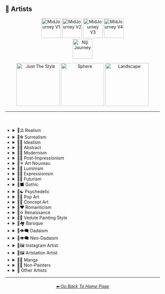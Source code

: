 <h2>📔 Artists</h2>

<div align="center">

[<img src="/Images/Repo_Parts/Buttons/Version_Buttons/button_version_V1_inactive.webp?raw=true" alt="MidJourney V1" height="64" />](/Pages/MJ_V1/Style_Pages/Sphere/Artists.md)
[<img src="/Images/Repo_Parts/Buttons/Version_Buttons/button_version_V2_inactive.webp?raw=true" alt="MidJourney V2" height="64" />](/Pages/MJ_V2/Style_Pages/Sphere/Artists.md)
[<img src="/Images/Repo_Parts/Buttons/Version_Buttons/button_version_V3_active.webp?raw=true" alt="MidJourney V3" height="64" />](/Pages/MJ_V3/Style_Pages/Sphere/Artists.md)
[<img src="/Images/Repo_Parts/Buttons/Version_Buttons/button_version_V4_inactive.webp?raw=true" alt="MidJourney V4" height="64" />](/Pages/MJ_V4/Style_Pages/Just_The_Style/Artists.md)
<br>
[<img src="/Images/Repo_Parts/Buttons/Version_Buttons/button_version_niji_inactive_full.webp?raw=true" alt="Niji Journey" height="64" />](/Pages/Niji_Journey/Style_Pages/Artists.md)

[<img src="/Images/Repo_Parts/Buttons/Image_Type_Buttons/button_just_the_style_inactive.webp?raw=true" alt="Just The Style" width="140.5" />](/Pages/MJ_V3/Style_Pages/Just_The_Style/Artists.md)
[<img src="/Images/Repo_Parts/Buttons/Image_Type_Buttons/button_sphere_active.webp?raw=true" alt="Sphere" width="140.5" />](/Pages/MJ_V3/Style_Pages/Sphere/Artists.md)
[<img src="/Images/Repo_Parts/Buttons/Image_Type_Buttons/button_landscape_inactive.webp?raw=true" alt="Landscape" width="140.5" />](/Pages/MJ_V3/Style_Pages/Landscape/Artists.md)

</div>

<hr>
<br>

- <details><summary>📔⛱ Realism</summary><p><div align="center">

	| Painting By Ivan Shishkin | Painting By Zdzislaw Beksinski |
	| :-: | :-: |
	| <img src="/Images/MJ_V3/MidJourney_Styles_(sphere)/Artists/sphere_Painting_by_Ivan_Shishkin.png?raw=true" width="256" /> | <img src="/Images/MJ_V3/MidJourney_Styles_(sphere)/Artists/sphere_Painting_by_Zdzislaw_Beksinski.png?raw=true" width="256" /> |
	
	<br>
	
	| Art by James Gurney | Painting By Claude Lorrain | Painting By Edward Hopper |
	| :-: | :-: | :-: |
	| <img src="/Images/MJ_V3/MidJourney_Styles_(sphere)/Wave_10/sphere_Art_by_James_Gurney.png?raw=true" width="256" /> | <img src="/Images/MJ_V3/MidJourney_Styles_(sphere)/Artists/sphere_Painting_by_Claude_Lorrain.png?raw=true" width="256" /> | <img src="/Images/MJ_V3/MidJourney_Styles_(sphere)/Artists/sphere_Painting_by_Edward_Hopper.png?raw=true" width="256" /> |

	<br>
	
	| Painted By Adolph Menzel | Painted By Alexei Savrasov | Painted By Andrew Wyeth |
	| :-: | :-: | :-: |
	| <img src="/Images/MJ_V3/MidJourney_Styles_(sphere)/Artists/sphere_Painted_By_Adolph_Menzel.png?raw=true" width="256" /> | <img src="/Images/MJ_V3/MidJourney_Styles_(sphere)/Artists/sphere_Painted_By_Alexei_Savrasov.png?raw=true" width="256" /> | <img src="/Images/MJ_V3/MidJourney_Styles_(sphere)/Artists/sphere_Painted_By_Andrew_Wyeth.png?raw=true" width="256" /> |

	<br>

	| Painting By Vilhelm Hammershoi |
	| :-: |
	| <img src="/Images/MJ_V3/MidJourney_Styles_(sphere)/Artists/sphere_Painting_by_Vilhelm_Hammershoi.png?raw=true" width="256" /> |

  </div></p></details>


- <details><summary>📔❇ Surrealism</summary><p><div align="center">

	| Painting By Salvador Dali | Painting By Pablo Picasso | Painted By Andre Masson |
	| :-: | :-: | :-: |
	| <img src="/Images/MJ_V3/MidJourney_Styles_(sphere)/Artists/sphere_Painting_by_Salvador_Dali.png?raw=true" width="256" /> | <img src="/Images/MJ_V3/MidJourney_Styles_(sphere)/Artists/sphere_Painting_by_Pablo_Picasso.png?raw=true" width="256" /> | <img src="/Images/MJ_V3/MidJourney_Styles_(sphere)/Artists/sphere_Painted_By_Andre_Masson.png?raw=true" width="256" /> |
	
	<br>
	
	| Painting By Max Ernst | Painting By Rene Magritte |
	| :-: | :-: |
	| <img src="/Images/MJ_V3/MidJourney_Styles_(sphere)/Artists/sphere_Painting_by_Max_Ernst.png?raw=true" width="256" /> | <img src="/Images/MJ_V3/MidJourney_Styles_(sphere)/Artists/sphere_Painting_by_Rene_Magritte.png?raw=true" width="256" /> |

	<br>

	| Art By Jim Burns | Art by Vincent Di Fate |
	| :-: | :-: |
	| <img src="/Images/MJ_V3/MidJourney_Styles_(sphere)/Wave_10/sphere_Art_By_Jim_Burns.png?raw=true" width="256" /> | <img src="/Images/MJ_V3/MidJourney_Styles_(sphere)/Wave_10/sphere_Art_by_Vincent_Di_Fate.png?raw=true" width="256" /> |

  </div></p></details>
  

- <details><summary>📔🔆 Idealism</summary><p><div align="center">

	| Painting By Jean Delville |
	| :-: |
	| <img src="/Images/MJ_V3/MidJourney_Styles_(sphere)/Artists/sphere_Painting_by_Jean_Delville.png?raw=true" width="256" /> |

  </div></p></details>


- <details><summary>📔💮 Abstract</summary><p><div align="center">

	| Painting By Wassily Kandinsky | Painting By Marcia Santore |
	| :-: | :-: |
	| <img src="/Images/MJ_V3/MidJourney_Styles_(sphere)/Artists/sphere_Painting_by_Wassily_Kandinsky.png?raw=true" width="256" /> | <img src="/Images/MJ_V3/MidJourney_Styles_(sphere)/Artists/sphere_Painting_by_Marcia_Santore.png?raw=true" width="256" /> |

  </div></p></details>


- <details><summary>📔🧬 Modernism</summary><p><div align="center">

	| Painting By Kandinksey | Painting by Paul Cezane |
	| :-: | :-: |
	| <img src="/Images/MJ_V3/MidJourney_Styles_(sphere)/Wave_10/sphere_Painting_By_Kandinksey.png?raw=true" width="256" /> | <img src="/Images/MJ_V3/MidJourney_Styles_(sphere)/Wave_10/sphere_Painting_by_Paul_Cezane.png?raw=true" width="256" /> |
	
	<br>

	| Painted By Lawrence Pelton | Painted By Amanda Sage |
    | :-: | :-: |
    | <img src="/Images/MJ_V3/MidJourney_Styles_(sphere)/Artists/sphere_Painted_By_Lawrence_Pelton.png?raw=true" width="256" /> | <img src="/Images/MJ_V3/MidJourney_Styles_(sphere)/Artists/sphere_Painted_By_Amanda_Sage.png?raw=true" width="256" /> |

	<br>

    | Painted By Amedeo Modigliani | Art by Henry Moore |
    | :-: | :-: |
    | <img src="/Images/MJ_V3/MidJourney_Styles_(sphere)/Artists/sphere_Painted_By_Amedeo_Modigliani.png?raw=true" width="256" /> | <img src="/Images/MJ_V3/MidJourney_Styles_(sphere)/Wave_10/sphere_Art_by_Henry_Moore.png?raw=true" width="256" /> |

  </div></p></details>


- <details><summary>📔➿ Post-Impressionism</summary><p><div align="center">

	| Painting By Van Gogh |
	| :-: |
	| <img src="/Images/MJ_V3/MidJourney_Styles_(sphere)/Artists/sphere_Painting_by_Van_Gogh.png?raw=true" width="256" /> |

  </div></p></details>


- <details><summary>📔⚜ Art Nouveau</summary><p><div align="center">

	| Painting By Wes Anderson | Painted By Alphonso Mucha | <br>Art By Gustav Klimt<p><div align="center"><i><h6>Added By <a href="https://github.com/brianrhea">Brian Rhea</a></h6></i></p> |
	| :-: | :-: | :-: |
	| <img src="/Images/MJ_V3/MidJourney_Styles_(sphere)/Artists/sphere_Painting_by_Wes_Anderson.png?raw=true" width="256" /> | <img src="/Images/MJ_V3/MidJourney_Styles_(sphere)/Artists/sphere_Painted_By_Alphonso_Mucha.png?raw=true" width="256" /> | <img src="/Images/MJ_V3/MidJourney_Styles_(sphere)/Artists/sphere_Art_By_Gustav_Klimt.png?raw=true" width="256" /> |

  </div></p></details>


- <details><summary>📔🌄 Luminism</summary><p><div align="center">

	| Painting By Albert Bierstadt | Painting By Thomas Kinkade |
	| :-: | :-: |
	| <img src="/Images/MJ_V3/MidJourney_Styles_(sphere)/Artists/sphere_Painting_by_Albert_Bierstadt.png?raw=true" width="256" /> | <img src="/Images/MJ_V3/MidJourney_Styles_(sphere)/Artists/sphere_Painting_by_Thomas_Kinkade.png?raw=true" width="256" /> |

  </div></p></details>


- <details><summary>📔🦋 Expressionism</summary><p><div align="center">

    | Painted By Affadi | Painted By Alexej Von Jawlensky | Painted By Alice Neel |
    | :-: | :-: | :-: |
    | <img src="/Images/MJ_V3/MidJourney_Styles_(sphere)/Artists/sphere_Painted_By_Affadi.png?raw=true" width="256" /> | <img src="/Images/MJ_V3/MidJourney_Styles_(sphere)/Artists/sphere_Painted_By_Alexej_Von_Jawlensky.png?raw=true" width="256" /> | <img src="/Images/MJ_V3/MidJourney_Styles_(sphere)/Artists/sphere_Painted_By_Alice_Neel.png?raw=true" width="256" /> |

    <br>

    | Painted By Alyssa Monks | Painted By Alfred Kubin |
    | :-: | :-: |
    | <img src="/Images/MJ_V3/MidJourney_Styles_(sphere)/Artists/sphere_Painted_By_Alyssa_Monks.png?raw=true" width="256" /> | <img src="/Images/MJ_V3/MidJourney_Styles_(sphere)/Artists/sphere_Painted_By_Alfred_Kubin.png?raw=true" width="256" /> |

  </div></p></details>


- <details><summary>📔🔳 Futurism</summary><p><div align="center">

	| Painting By David Alabo |
	| :-: |
	| <img src="/Images/MJ_V3/MidJourney_Styles_(sphere)/Artists/sphere_Painting_by_David_Alabo.png?raw=true" width="256" /> |

  </div></p></details>


- <details><summary>📔⬛ Gothic</summary><p><div align="center">

	| Painted By Anne Stokes | Painting By Gerald Brom |
	| :-: | :-: |
	| <img src="/Images/MJ_V3/MidJourney_Styles_(sphere)/Artists/sphere_Painted_By_Anne_Stokes.png?raw=true" width="256" /> | <img src="/Images/MJ_V3/MidJourney_Styles_(sphere)/Artists/sphere_Painting_by_Gerald_Brom.png?raw=true" width="256" /> |

	<br>

	| Painting By Grant Wood | Painted By Albrecht Durer |
	| :-: | :-: |
	| <img src="/Images/MJ_V3/MidJourney_Styles_(sphere)/Artists/sphere_Painting_by_Grant_Wood.png?raw=true" width="256" /> | <img src="/Images/MJ_V3/MidJourney_Styles_(sphere)/Artists/sphere_Painted_By_Albrecht_Durer.png?raw=true" width="256" /> |

  </div></p></details>


- <details><summary>📔☯ Psychedelic</summary><p><div align="center">

	| Painting By Alex Grey | Painting By Dan Mumford |
	| :-: | :-: |
	| <img src="/Images/MJ_V3/MidJourney_Styles_(sphere)/Artists/sphere_Painting_by_Alex_Grey.png?raw=true" width="256" /> | <img src="/Images/MJ_V3/MidJourney_Styles_(sphere)/Artists/sphere_Painting_by_Dan_Mumford.png?raw=true" width="256" /> |

  </div></p></details>


- <details><summary>📔🔴 Pop Art</summary><p><div align="center">

	| Painted By Andy Worhol | Painting By David Hockney |
	| :-: | :-: |
	| <img src="/Images/MJ_V3/MidJourney_Styles_(sphere)/Artists/sphere_Painted_By_Andy_Worhol.png?raw=true" width="256" /> | <img src="/Images/MJ_V3/MidJourney_Styles_(sphere)/Artists/sphere_Painting_by_David_Hockney.png?raw=true" width="256" /> |

  </div></p></details>


- <details><summary>📔🧿 Concept Art</summary><p><div align="center">

	| Painting By Marc Simonetti | Painted By Alan Lee |
	| :-: | :-: |
	| <img src="/Images/MJ_V3/MidJourney_Styles_(sphere)/Artists/sphere_Painting_by_Marc_Simonetti.png?raw=true" width="256" /> | <img src="/Images/MJ_V3/MidJourney_Styles_(sphere)/Artists/sphere_Painted_By_Alan_Lee.png?raw=true" width="256" /> |

  </div></p></details>


- <details><summary>📔❤ Romanticism</summary><p><div align="center">

	| Painting By John Constable |
	| :-: |
	| <img src="/Images/MJ_V3/MidJourney_Styles_(sphere)/Artists/sphere_Painting_by_John_Constable.png?raw=true" width="256" /> |

  </div></p></details>


- <details><summary>📔✡️ Renaissance</summary><p><div align="center">

	| Painted By Leonardo Da Vinci | Painted By Da Vinci |
	| :-: | :-: |
	| <img src="/Images/MJ_V3/MidJourney_Styles_(sphere)/Wave_11/sphere_Painted_By_Leonardo_Da_Vinci.png?raw=true" width="256" /> | <img src="/Images/MJ_V3/MidJourney_Styles_(sphere)/Wave_11/sphere_Painted_By_Da_Vinci.png?raw=true" width="256" /> |
	
	<br>

	| Painting By Hieronymus Bosch |
	| :-: |
	| <img src="/Images/MJ_V3/MidJourney_Styles_(sphere)/Artists/sphere_Painting_by_Hieronymus_Bosch.png?raw=true" width="256" /> |

  </div></p></details>


- <details><summary>📔🌇 Vedute Painting Style</summary><p><div align="center">

	| Painting By Canaletto |
	| :-: |
	| <img src="/Images/MJ_V3/MidJourney_Styles_(sphere)/Artists/sphere_Painting_by_Canaletto.png?raw=true" width="256" /> |

  </div></p></details>


- <details><summary>📔🏘 Baroque</summary><p><div align="center">

	| Painted By Annibale Carracci | Painted By Anthony Van Dyck |
    | :-: | :-: |
    | <img src="/Images/MJ_V3/MidJourney_Styles_(sphere)/Artists/sphere_Painted_By_Annibale_Carracci.png?raw=true" width="256" /> | <img src="/Images/MJ_V3/MidJourney_Styles_(sphere)/Artists/sphere_Painted_By_Anthony_Van_Dyck.png?raw=true" width="256" /> |

  </div></p></details>


- <details><summary>📔👁‍🗨 Dadaism</summary><p><div align="center">

	| Painting By Robert Rauschenberg | Art By Man Ray |
	| :-: | :-: |
	| <img src="/Images/MJ_V3/MidJourney_Styles_(sphere)/Artists/sphere_Painting_by_Robert_Rauschenberg.png?raw=true" width="256" /> | <img src="/Images/MJ_V3/MidJourney_Styles_(sphere)/Artists/sphere_Art_by_Man_Ray.png?raw=true" width="256" /> |
	
	<br>
	
	| Painting By Morton Livingston Schamberg | Art By Marcel Duchamp |
	| :-: | :-: |
	| <img src="/Images/MJ_V3/MidJourney_Styles_(sphere)/Artists/sphere_Painting_by_Morton_Livingston_Schamberg.png?raw=true" width="256" /> | <img src="/Images/MJ_V3/MidJourney_Styles_(sphere)/Artists/sphere_Art_by_Marcel_Duchamp.png?raw=true" width="256" /> |
	
	<br>
	
	| Art By Suzanne Duchamp | Painting By Francis Picabia |
	| :-: | :-: |
	| <img src="/Images/MJ_V3/MidJourney_Styles_(sphere)/Artists/sphere_Art_by_Suzanne_Duchamp.png?raw=true" width="256" /> | <img src="/Images/MJ_V3/MidJourney_Styles_(sphere)/Artists/sphere_Painting_by_Francis_Picabia.png?raw=true" width="256" /> |
	
	<br>
	
	| Art By Georges Ribemont-Dessaignes | Painting By Juliette Roche |
	| :-: | :-: |
	| <img src="/Images/MJ_V3/MidJourney_Styles_(sphere)/Artists/sphere_Art_by_Georges_Ribemont-Dessaignes.png?raw=true" width="256" /> | <img src="/Images/MJ_V3/MidJourney_Styles_(sphere)/Artists/sphere_Painting_by_Juliette_Roche.png?raw=true" width="256" /> |

	<br>

	| Art By Max Ernst | Art By Wilhelm Fick |
	| :-: | :-: |
	| <img src="/Images/MJ_V3/MidJourney_Styles_(sphere)/Artists/sphere_Art_by_Max_Ernst.png?raw=true" width="256" /> | <img src="/Images/MJ_V3/MidJourney_Styles_(sphere)/Artists/sphere_Art_by_Wilhelm_Fick.png?raw=true" width="256" /> |
	
	<br>

	| Art By George Grosz | Art By Hannah Hoch |
	| :-: | :-: |
	| <img src="/Images/MJ_V3/MidJourney_Styles_(sphere)/Artists/sphere_Art_by_George_Grosz.png?raw=true" width="256" /> | <img src="/Images/MJ_V3/MidJourney_Styles_(sphere)/Artists/sphere_Art_by_Hannah_Hoch.png?raw=true" width="256" /> |
	
	<br>

	| Art By Kurt Schwitters | Painting By Julius Evola |
	| :-: | :-: |
	| <img src="/Images/MJ_V3/MidJourney_Styles_(sphere)/Artists/sphere_Art_by_Kurt_Schwitters.png?raw=true" width="256" /> | <img src="/Images/MJ_V3/MidJourney_Styles_(sphere)/Artists/sphere_Painting_by_Julius_Evola.png?raw=true" width="256" /> |
	
	<br>

	| Painting By Serge Charchoune | Art By Ilia Zdanevich |
	| :-: | :-: |
	| <img src="/Images/MJ_V3/MidJourney_Styles_(sphere)/Artists/sphere_Painting_by_Serge_Charchoune.png?raw=true" width="256" /> | <img src="/Images/MJ_V3/MidJourney_Styles_(sphere)/Artists/sphere_Art_by_Ilia_Zdanevich.png?raw=true" width="256" /> |
	
	<br>

	| Painting By Jean Crotti | Art By Sophie Taeuber-Arp |
	| :-: | :-: |
	| <img src="/Images/MJ_V3/MidJourney_Styles_(sphere)/Artists/sphere_Painting_by_Jean_Crotti.png?raw=true" width="256" /> | <img src="/Images/MJ_V3/MidJourney_Styles_(sphere)/Artists/sphere_Art_by_Sophie_Taeuber-Arp.png?raw=true" width="256" /> |

  </div></p></details>


- <details><summary>📔👁‍🗨 Neo-Dadaism</summary><p><div align="center">
	
	| Art By Genpei Akasegawa | Painting By Josip Demirovic Devj |
	| :-: | :-: |
	| <img src="/Images/MJ_V3/MidJourney_Styles_(sphere)/Artists/sphere_Art_by_Genpei_Akasegawa.png?raw=true" width="256" /> | <img src="/Images/MJ_V3/MidJourney_Styles_(sphere)/Artists/sphere_Painting_by_Josip_Demirovic_Devj.png?raw=true" width="256" /> |
	
	<br>
	
	| Painting By Jim Dine | Art By Arthur Kopcke |
	| :-: | :-: |
	| <img src="/Images/MJ_V3/MidJourney_Styles_(sphere)/Artists/sphere_Painting_by_Jim_Dine.png?raw=true" width="256" /> | <img src="/Images/MJ_V3/MidJourney_Styles_(sphere)/Artists/sphere_Art_by_Arthur_Kopcke.png?raw=true" width="256" /> |
	
	<br>
	
	| Art By George Maciunas | Art By Valery Oisteanu |
	| :-: | :-: |
	| <img src="/Images/MJ_V3/MidJourney_Styles_(sphere)/Artists/sphere_Art_by_George_Maciunas.png?raw=true" width="256" /> | <img src="/Images/MJ_V3/MidJourney_Styles_(sphere)/Artists/sphere_Art_by_Valery_Oisteanu.png?raw=true" width="256" /> |

	<br>
	
	| Painting By Ushio Shinohara | Art By Jean Tinguely |
	| :-: | :-: |
	| <img src="/Images/MJ_V3/MidJourney_Styles_(sphere)/Artists/sphere_Painting_by_Ushio_Shinohara.png?raw=true" width="256" /> | <img src="/Images/MJ_V3/MidJourney_Styles_(sphere)/Artists/sphere_Art_by_Jean_Tinguely.png?raw=true" width="256" /> |
	
	<br>
	
	| Art By Masunobu Yoshimura |
	| :-: |
	| <img src="/Images/MJ_V3/MidJourney_Styles_(sphere)/Artists/sphere_Art_by_Masunobu_Yoshimura.png?raw=true" width="256" /> |

  </div></p></details>


- <details><summary>📔🖼 Instagram Artist</summary><p><div align="center">
	
	| Uon.visuals | Art By Uon.visuals |
	| :-: | :-: |
	| <img src="/Images/MJ_V3/MidJourney_Styles_(sphere)/Artists/sphere_Uon.visuals.png?raw=true" width="256" /> | <img src="/Images/MJ_V3/MidJourney_Styles_(sphere)/Artists/sphere_Art_by_Uon.visuals.png?raw=true" width="256" /> |
	
	<br>

	| Art By Seth McMahon |
	| :-: |
	| <img src="/Images/MJ_V3/MidJourney_Styles_(sphere)/Wave_10/sphere_Art_By_Seth_McMahon.png?raw=true" width="256" /> |
	
	<br>
	
	| Artofethan | Art By Artofethan |
	| :-: | :-: |
	| <img src="/Images/MJ_V3/MidJourney_Styles_(sphere)/Artists/sphere_Artofethan.png?raw=true" width="256" /> | <img src="/Images/MJ_V3/MidJourney_Styles_(sphere)/Artists/sphere_Art_by_artofethan.png?raw=true" width="256" /> |

	<br>
	
	| Painting By Peter Mohrbacher |
	| :-: |
	| <img src="/Images/MJ_V3/MidJourney_Styles_(sphere)/Artists/sphere_Painting_by_Peter_Mohrbacher.png?raw=true" width="256" /> |

	<br>
	
	| Painting By Boris Groh |
	| :-: |
	| <img src="/Images/MJ_V3/MidJourney_Styles_(sphere)/Wave_10/sphere_Painting_By_Boris_Groh.png?raw=true" width="256" /> |

  </div></p></details>


- <details><summary>📔🖼 Artstation Artist</summary><p><div align="center">

    | Painted By Annton Fadeev | Painted By Alena Aenami |
    | :-: | :-: |
    | <img src="/Images/MJ_V3/MidJourney_Styles_(sphere)/Artists/sphere_Painted_By_Annton_Fadeev.png?raw=true" width="256" /> | <img src="/Images/MJ_V3/MidJourney_Styles_(sphere)/Artists/sphere_Painted_By_Alena_Aenami.png?raw=true" width="256" /> |

	<br>

    | Painted By Andreas Rocha | Painted By Aleksi Briclot |
    | :-: | :-: |
    | <img src="/Images/MJ_V3/MidJourney_Styles_(sphere)/Artists/sphere_Painted_By_Andreas_Rocha.png?raw=true" width="256" /> | <img src="/Images/MJ_V3/MidJourney_Styles_(sphere)/Artists/sphere_Painted_By_Aleksi_Briclot.png?raw=true" width="256" /> |

	<br>

	| Painting By Ivan Stan |
	| :-: |
	| <img src="/Images/MJ_V3/MidJourney_Styles_(sphere)/Wave_10/sphere_Painting_By_Ivan_Stan.png?raw=true" width="256" /> |

  </div></p></details>


- <details><summary>📔🈯 Manga</summary><p><div align="center">

	| Painting By Junji Ito |
	| :-: |
	| <img src="/Images/MJ_V3/MidJourney_Styles_(sphere)/Artists/sphere_Painting_by_Junji_Ito.png?raw=true" width="256" /> |

	<br>

	| Painted By Akihiko Yoshida | Painted By Anton Pieck |
	| :-: | :-: |
	| <img src="/Images/MJ_V3/MidJourney_Styles_(sphere)/Artists/sphere_Painted_By_Akihiko_Yoshida.png?raw=true" width="256" /> | <img src="/Images/MJ_V3/MidJourney_Styles_(sphere)/Artists/sphere_Painted_By_Anton_Pieck.png?raw=true" width="256" /> |

	<br>

	| Painted By Angus McKie | Painted By Akari Toriyama | Painted By Al Williamson |
	| :-: | :-: | :-: |
	| <img src="/Images/MJ_V3/MidJourney_Styles_(sphere)/Artists/sphere_Painted_By_Angus_McKie.png?raw=true" width="256" /> | <img src="/Images/MJ_V3/MidJourney_Styles_(sphere)/Artists/sphere_Painted_By_Akari_Toriyama.png?raw=true" width="256" /> | <img src="/Images/MJ_V3/MidJourney_Styles_(sphere)/Artists/sphere_Painted_By_Al_Williamson.png?raw=true" width="256" /> |

	<br>

	| Art by Ilya Kuvshinov |
	| :-: |
	| <img src="/Images/MJ_V3/MidJourney_Styles_(sphere)/Wave_10/sphere_Art_by_Ilya_Kuvshinov.png?raw=true" width="256" /> |

  </div></p></details>


- <details><summary>📔🗿 Non-Painters</summary><p>

    - <details><summary>📔🗿 Sculptors</summary><p><div align="center">

        | Art By Alberto Giacometti | Art By Alexander Milne Calder |
        | :-: | :-: |
        | <img src="/Images/MJ_V3/MidJourney_Styles_(sphere)/Artists/sphere_Art_By_Alberto_Giacometti.png?raw=true" width="256" /> | <img src="/Images/MJ_V3/MidJourney_Styles_(sphere)/Artists/sphere_Art_By_Alexander_Milne_Calder.png?raw=true" width="256" /> |

      </div></p></details>

    - <details><summary>📔📷 Photographers</summary><p><div align="center">

        | Art By Anne Geddes | <br>Art By Joel-Peter Witkin<p><div align="center"><i><h6>Added By <a href="https://github.com/fleshcrucifix">fleshcrucifix</a></h6></i></p> |
        | :-: | :-: |
        | <img src="/Images/MJ_V3/MidJourney_Styles_(sphere)/Artists/sphere_Art_By_Anne_Geddes.png?raw=true" width="256" /> | <img src="/Images/MJ_V3/MidJourney_Styles_(sphere)/Artists/Sphere_art_by_Joel-Peter_Witkin.png?raw=true" width="256" /> |

      </div></p></details>

    - <details><summary>📔✍ Writers</summary><p><div align="center">

        | Art By Anne McCaffrey |
        | :-: |
        | <img src="/Images/MJ_V3/MidJourney_Styles_(sphere)/Artists/sphere_Art_By_Anne_McCaffrey.png?raw=true" width="256" /> |

      </div></p></details>

  </p></details>


- <details><summary>📔 Other Artists</summary><p><div align="center">

	| Painting By Bob Ross | Art By M.C. Escher |
	| :-: | :-: |
	| <img src="/Images/MJ_V3/MidJourney_Styles_(sphere)/Artists/sphere_Painting_by_Bob_Ross.png?raw=true" width="256" /> | <img src="/Images/MJ_V3/MidJourney_Styles_(sphere)/Artists/sphere_Art_By_M.C._Escher.png?raw=true" width="256" /> |
	
	<br>
	
	| Painting By Boris Smirnoff | Painted By Anton Otto |
	| :-: | :-: |
	| <img src="/Images/MJ_V3/MidJourney_Styles_(sphere)/Artists/sphere_Painting_by_Boris_Smirnoff.png?raw=true" width="256" /> | <img src="/Images/MJ_V3/MidJourney_Styles_(sphere)/Artists/sphere_Painted_By_Anton_Otto.png?raw=true" width="256" /> |

	<br>

	| Painted By Alexander Jansson | Painted By Ansel Adams |
    | :-: | :-: |
    | <img src="/Images/MJ_V3/MidJourney_Styles_(sphere)/Artists/sphere_Painted_By_Alexander_Jansson.png?raw=true" width="256" /> | <img src="/Images/MJ_V3/MidJourney_Styles_(sphere)/Artists/sphere_Painted_By_Ansel_Adams.png?raw=true" width="256" /> |

	<br>

	| Art By Ray Harryhausen | Art By H.R. Giger |
	| :-: | :-: |
	| <img src="/Images/MJ_V3/MidJourney_Styles_(sphere)/Wave_10/sphere_Art_By_Ray_Harryhausen.png?raw=true" width="256" /> | <img src="/Images/MJ_V3/MidJourney_Styles_(sphere)/Wave_10/sphere_Art_By_H.R._Giger.png?raw=true" width="256" /> |
	
	<br>
	
	| Painting By Raja Ravi Varma |
	| :-: |
	| <img src="/Images/MJ_V3/MidJourney_Styles_(sphere)/Wave_10/sphere_Painting_By_Raja_Ravi_Varma.png?raw=true" width="256" /> |
	
	<br>

	| Painted By Anna Dittmann | Painting By Hugh Ferriss | Painted By Alexandre Cabanel |
	| :-: | :-: | :-: |
	| <img src="/Images/MJ_V3/MidJourney_Styles_(sphere)/Artists/sphere_Painted_By_Anna_Dittmann.png?raw=true" width="256" /> | <img src="/Images/MJ_V3/MidJourney_Styles_(sphere)/Artists/sphere_Painting_by_Hugh_Ferriss.png?raw=true" width="256" /> | <img src="/Images/MJ_V3/MidJourney_Styles_(sphere)/Artists/sphere_Painted_By_Alexandre_Cabanel.png?raw=true" width="256" /> |

	<br>
	
	| Painting By John Howe | Painted By Squidward Tentacles |
	| :-: | :-: |
	| <img src="/Images/MJ_V3/MidJourney_Styles_(sphere)/Artists/sphere_Painting_by_John_Howe.png?raw=true" width="256" /> | <img src="/Images/MJ_V3/MidJourney_Styles_(sphere)/Artists/sphere_Painted_by_Squidward_Tentacles.png?raw=true" width="256" /> |

  </div></p></details>

<hr><!--------------->
<div align="center">
<h6><a href="https://github.com/willwulfken/MidJourney-Styles-and-Keywords-Reference/blob/main/README.md">⬅ Go Back To Home Page</a></h6>
</div>
